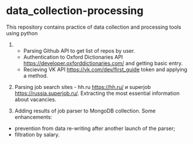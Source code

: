 # data_collection-processing

This repository contains practice of data collection and processing tools using python

1. - Parsing Github API to get list of repos by user.
   - Authentication to Oxford Dictionaries API https://developer.oxforddictionaries.com/ and getting basic entry.
   - Recieving VK API https://vk.com/dev/first_guide token and applying a method.

2. Parsing job search sites - hh.ru https://hh.ru/ и superjob https://russia.superjob.ru/. Extracting the most essential information about vacancies.

3. Adding results of job parser to MongoDB collection. Some enhancements: 
- prevention from data re-writing after another launch of the parser;
- filtration by salary.
